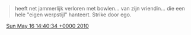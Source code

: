 > heeft net jammerlijk verloren met bowlen\.\.\. van zijn vriendin\.\.\. die een hele "eigen werpstijl" hanteert\. Strike door ego\.

<img src="../../media/tweet.ico" width="12" /> [Sun May 16 14:40:34 +0000 2010](https://twitter.com/DromerDenker/status/14101665877)